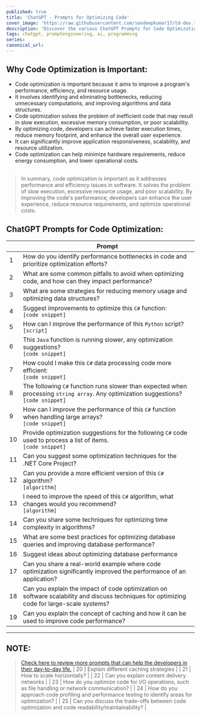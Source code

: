 ```yaml
---
published: true
title: 'ChatGPT - Prompts for Optimizing Code'
cover_image: 'https://raw.githubusercontent.com/sandeepkumar17/td-dev.to/master/assets/blog-cover/chat-gpt-prompts.jpg'
description: 'Discover the various ChatGPT Prompts for Code Optimization'
tags: chatgpt, promptengineering, ai, programming
series:
canonical_url:
---
```


## Why Code Optimization is Important:

* Code optimization is important because it aims to improve a program's performance, efficiency, and resource usage.
* It involves identifying and eliminating bottlenecks, reducing unnecessary computations, and improving algorithms and data structures.
* Code optimization solves the problem of inefficient code that may result in slow execution, excessive memory consumption, or poor scalability.
* By optimizing code, developers can achieve faster execution times, reduce memory footprint, and enhance the overall user experience.
* It can significantly improve application responsiveness, scalability, and resource utilization.
* Code optimization can help minimize hardware requirements, reduce energy consumption, and lower operational costs.<br /><br />


> In summary, code optimization is important as it addresses performance and efficiency issues in software. It solves the problem of slow execution, excessive resource usage, and poor scalability. By improving the code's performance, developers can enhance the user experience, reduce resource requirements, and optimize operational costs.

## ChatGPT Prompts for Code Optimization:

|  | Prompt |
| --- | --- |
| 1 | How do you identify performance bottlenecks in code and prioritize optimization efforts? |
| 2 | What are some common pitfalls to avoid when optimizing code, and how can they impact performance? |
| 3 | What are some strategies for reducing memory usage and optimizing data structures? |
| 4 | Suggest improvements to optimize this `C#` function:<br /> `[code snippet]` |
| 5 | How can I improve the performance of this `Python` script?<br /> `[script]` |
| 6 | This `Java` function is running slower, any optimization suggestions?<br /> `[code snippet]` |
| 7 | How could I make this `C#` data processing code more efficient:<br /> `[code snippet]` |
| 8 | The following `C#` function runs slower than expected when processing `string array`. Any optimization suggestions?<br /> `[code snippet]` |
| 9 | How can I improve the performance of this `C#` function when handling large arrays?<br /> `[code snippet]` |
| 10 | Provide optimization suggestions for the following `C#` code used to process a list of items.<br /> `[code snippet]` |
| 11 | Can you suggest some optimization techniques for the .NET Core Project? |
| 12 | Can you provide a more efficient version of this `C#` algorithm?<br /> `[algorithm]` |
| 13 | I need to improve the speed of this `C#` algorithm, what changes would you recommend?<br /> `[algorithm]` |
| 14 | Can you share some techniques for optimizing time complexity in algorithms? |
| 15 | What are some best practices for optimizing database queries and improving database performance? |
| 16 | Suggest ideas about optimizing database performance |
| 17 | Can you share a real-world example where code optimization significantly improved the performance of an application? |
| 18 | Can you explain the impact of code optimization on software scalability and discuss techniques for optimizing code for large-scale systems? |
| 19 | Can you explain the concept of caching and how it can be used to improve code performance? |

---
## NOTE:
> [Check here to review more prompts that can help the developers in their day-to-day life.](https://dev.to/techiesdiary/chatgpt-prompts-for-developers-216d)
| 20 | Explain different caching strategies |
| 21 | How to scale horizontally? |
| 22 | Can you explain content delivery networks |
| 23 | How do you optimize code for I/O operations, such as file handling or network communication? |
| 24 | How do you approach code profiling and performance testing to identify areas for optimization? |
| 25 | Can you discuss the trade-offs between code optimization and code readability/maintainability? |

